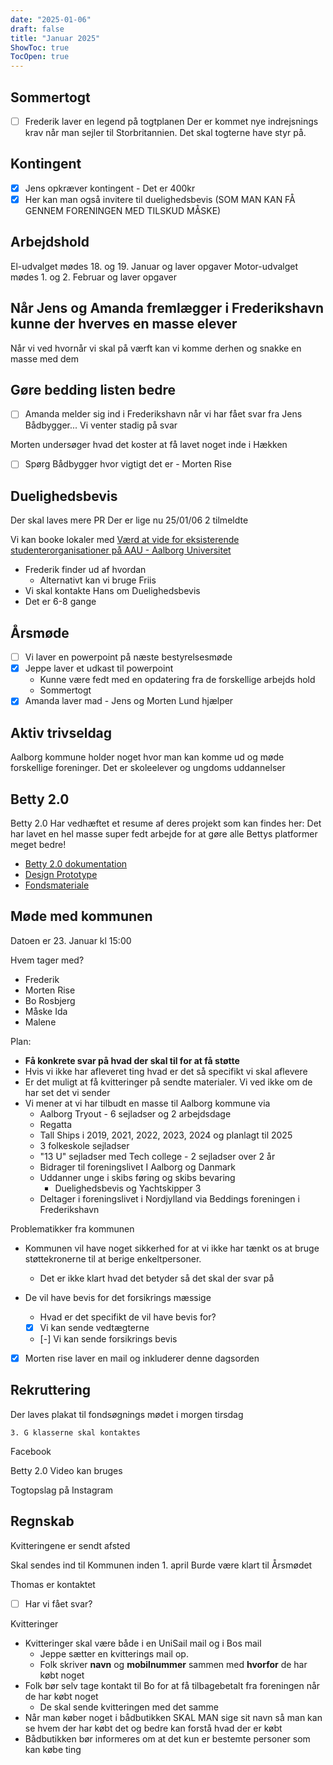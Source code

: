 ```yaml
---
date: "2025-01-06"
draft: false
title: "Januar 2025"
ShowToc: true
TocOpen: true
---
```


## Sommertogt

- [ ] Frederik laver en legend på togtplanen
      Der er kommet nye indrejsnings krav når man sejler til Storbritannien. Det skal togterne have styr på.

## Kontingent

- [x] Jens opkræver kontingent - Det er 400kr
- [x] Her kan man også invitere til duelighedsbevis (SOM MAN KAN FÅ GENNEM FORENINGEN MED TILSKUD MÅSKE)

## Arbejdshold

El-udvalget mødes 18. og 19. Januar og laver opgaver
Motor-udvalget mødes 1. og 2. Februar og laver opgaver

## Når Jens og Amanda fremlægger i Frederikshavn kunne der hverves en masse elever

Når vi ved hvornår vi skal på værft kan vi komme derhen og snakke en masse med dem

## Gøre bedding listen bedre

- [ ] Amanda melder sig ind i Frederikshavn når vi har fået svar fra Jens Bådbygger... Vi venter stadig på svar

Morten undersøger hvad det koster at få lavet noget inde i Hækken

- [ ] Spørg Bådbygger hvor vigtigt det er - Morten Rise

## Duelighedsbevis

Der skal laves mere PR
Der er lige nu 25/01/06 2 tilmeldte

Vi kan booke lokaler med [Værd at vide for eksisterende studenterorganisationer på AAU - Aalborg Universitet](https://www.studerende.aau.dk/studieliv/dit-studiemiljo/studenterforeninger/vaerd-at-vide-for-eksisterende-studenterorganisationer)

- Frederik finder ud af hvordan
  - Alternativt kan vi bruge Friis
- Vi skal kontakte Hans om Duelighedsbevis
- Det er 6-8 gange

## Årsmøde

- [ ] Vi laver en powerpoint på næste bestyrelsesmøde
- [x] Jeppe laver et udkast til powerpoint
  - Kunne være fedt med en opdatering fra de forskellige arbejds hold
  - Sommertogt
- [x] Amanda laver mad - Jens og Morten Lund hjælper

## Aktiv trivseldag

Aalborg kommune holder noget hvor man kan komme ud og møde forskellige foreninger.
Det er skoleelever og ungdoms uddannelser

## Betty 2.0

Betty 2.0 Har vedhæftet et resume af deres projekt som kan findes her:
Det har lavet en hel masse super fedt arbejde for at gøre alle Bettys platformer meget bedre!

- [Betty 2.0 dokumentation](/PDF/Betty2.pdf)
- [Design Prototype](https://www.figma.com/proto/DRUVI7I0Rs2QHXh4T1RnaW/Bachelor-projekt---Betty?node-id=960-267103&p=f&t=rnmr1CdJSFXYaZSb-1&scaling=scale-down-width&content-scaling=fixed&page-id=960%3A267012&starting-point-node-id=960%3A267103)
- [Fondsmateriale](https://www.figma.com/proto/DRUVI7I0Rs2QHXh4T1RnaW/Bachelor-projekt---Betty?node-id=1259-187339&p=f&t=cV0uZ3CLXPAlYvFN-1&scaling=scale-down&content-scaling=fixed&page-id=1233%3A291)

## Møde med kommunen

Datoen er 23. Januar kl 15:00

Hvem tager med?

- Frederik
- Morten Rise
- Bo Rosbjerg
- Måske Ida
- Malene

Plan:

- **Få konkrete svar på hvad der skal til for at få støtte**
- Hvis vi ikke har afleveret ting hvad er det så specifikt vi skal aflevere
- Er det muligt at få kvitteringer på sendte materialer. Vi ved ikke om de har set det vi sender
- Vi mener at vi har tilbudt en masse til Aalborg kommune via
  - Aalborg Tryout - 6 sejladser og 2 arbejdsdage
  - Regatta
  - Tall Ships i 2019, 2021, 2022, 2023, 2024 og planlagt til 2025
  - 3 folkeskole sejladser
  - "13 U" sejladser med Tech college - 2 sejladser over 2 år
  - Bidrager til foreningslivet I Aalborg og Danmark
  - Uddanner unge i skibs føring og skibs bevaring
    - Duelighedsbevis og Yachtskipper 3
  - Deltager i foreningslivet i Nordjylland via Beddings foreningen i Frederikshavn

Problematikker fra kommunen

- Kommunen vil have noget sikkerhed for at vi ikke har tænkt os at bruge støttekronerne til at berige enkeltpersoner.
  - Det er ikke klart hvad det betyder så det skal der svar på
- De vil have bevis for det forsikrings mæssige

  - Hvad er det specifikt de vil have bevis for?
  - [x] Vi kan sende vedtægterne
  - [-] Vi kan sende forsikrings bevis

- [x] Morten rise laver en mail og inkluderer denne dagsorden

## Rekruttering

Der laves plakat til fondsøgnings mødet i morgen tirsdag

`3. G klasserne skal kontaktes`

Facebook

Betty 2.0 Video kan bruges

Togtopslag på Instagram

## Regnskab

Kvitteringene er sendt afsted

Skal sendes ind til Kommunen inden 1. april
Burde være klart til Årsmødet

Thomas er kontaktet

- [ ] Har vi fået svar?

Kvitteringer

- Kvitteringer skal være både i en UniSail mail og i Bos mail
  - Jeppe sætter en kvitterings mail op.
  - Folk skriver **navn** og **mobilnummer** sammen med **hvorfor** de har købt noget
- Folk bør selv tage kontakt til Bo for at få tilbagebetalt fra foreningen når de har købt noget
  - De skal sende kvitteringen med det samme
- Når man køber noget i bådbutikken SKAL MAN sige sit navn så man kan se hvem der har købt det og bedre kan forstå hvad der er købt
- Bådbutikken bør informeres om at det kun er bestemte personer som kan købe ting

